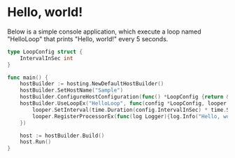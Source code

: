 # Hello, world!

Below is a simple console application, which execute a loop named "HelloLoop" that prints "Hello, world!" every 5 seconds.

```go
type LoopConfig struct {
    IntervalInSec int
}

func main() {
    hostBuilder := hosting.NewDefaultHostBuilder()
    hostBuilder.SetHostName("Sample")
    hostBuilder.ConfigureHostConfiguration(func() *LoopConfig {return &LoopConfig{IntervalInSec: 5}})
    hostBuilder.UseLoopEx("HelloLoop", func(config *LoopConfig, looper hosting.ConfigureLoopContext) {
		looper.SetInterval(time.Duration(config.IntervalInSec) * time.Second)
		looper.RegisterProcessorEx(func(log Logger){log.Info("Hello, world!")})
	})

    host := hostBuilder.Build()
    host.Run()
}
```

